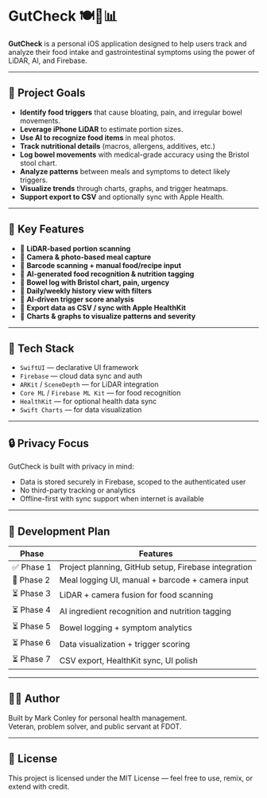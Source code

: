 # GutCheck 🍽️💩📊

**GutCheck** is a personal iOS application designed to help users track and analyze their food intake and gastrointestinal symptoms using the power of LiDAR, AI, and Firebase.

---

## 🚀 Project Goals

- **Identify food triggers** that cause bloating, pain, and irregular bowel movements.
- **Leverage iPhone LiDAR** to estimate portion sizes.
- **Use AI to recognize food items** in meal photos.
- **Track nutritional details** (macros, allergens, additives, etc.)
- **Log bowel movements** with medical-grade accuracy using the Bristol stool chart.
- **Analyze patterns** between meals and symptoms to detect likely triggers.
- **Visualize trends** through charts, graphs, and trigger heatmaps.
- **Support export to CSV** and optionally sync with Apple Health.

---

## 🧠 Key Features

- 🔹 **LiDAR-based portion scanning**
- 🔹 **Camera & photo-based meal capture**
- 🔹 **Barcode scanning + manual food/recipe input**
- 🔹 **AI-generated food recognition & nutrition tagging**
- 🔹 **Bowel log with Bristol chart, pain, urgency**
- 🔹 **Daily/weekly history view with filters**
- 🔹 **AI-driven trigger score analysis**
- 🔹 **Export data as CSV / sync with Apple HealthKit**
- 🔹 **Charts & graphs to visualize patterns and severity**

---

## 🧰 Tech Stack

- `SwiftUI` — declarative UI framework
- `Firebase` — cloud data sync and auth
- `ARKit` / `SceneDepth` — for LiDAR integration
- `Core ML` / `Firebase ML Kit` — for food recognition
- `HealthKit` — for optional health data sync
- `Swift Charts` — for data visualization

---

## 🔒 Privacy Focus

GutCheck is built with privacy in mind:
- Data is stored securely in Firebase, scoped to the authenticated user
- No third-party tracking or analytics
- Offline-first with sync support when internet is available

---

## 📅 Development Plan

| Phase         | Features                                                   |
|---------------|------------------------------------------------------------|
| ✅ Phase 1    | Project planning, GitHub setup, Firebase integration        |
| 🚧 Phase 2    | Meal logging UI, manual + barcode + camera input           |
| ⏳ Phase 3    | LiDAR + camera fusion for food scanning                    |
| ⏳ Phase 4    | AI ingredient recognition and nutrition tagging             |
| ⏳ Phase 5    | Bowel logging + symptom analytics                          |
| ⏳ Phase 6    | Data visualization + trigger scoring                        |
| ⏳ Phase 7    | CSV export, HealthKit sync, UI polish                      |

---

## 🙋‍♂️ Author

Built by Mark Conley for personal health management.  
Veteran, problem solver, and public servant at FDOT.

---

## 📄 License

This project is licensed under the MIT License — feel free to use, remix, or extend with credit.

